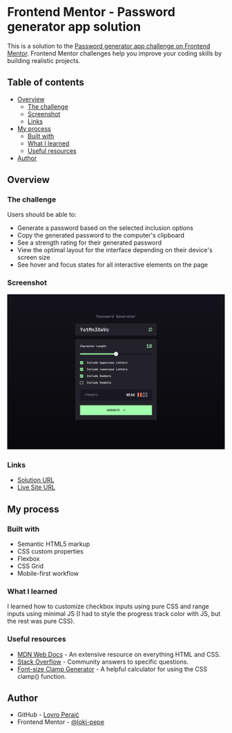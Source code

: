 # Frontend Mentor - Password generator app solution

This is a solution to the [Password generator app challenge on Frontend Mentor](https://www.frontendmentor.io/challenges/password-generator-app-Mr8CLycqjh). Frontend Mentor challenges help you improve your coding skills by building realistic projects. 

## Table of contents

- [Overview](#overview)
  - [The challenge](#the-challenge)
  - [Screenshot](#screenshot)
  - [Links](#links)
- [My process](#my-process)
  - [Built with](#built-with)
  - [What I learned](#what-i-learned)
  - [Useful resources](#useful-resources)
- [Author](#author)

## Overview

### The challenge

Users should be able to:

- Generate a password based on the selected inclusion options
- Copy the generated password to the computer's clipboard
- See a strength rating for their generated password
- View the optimal layout for the interface depending on their device's screen size
- See hover and focus states for all interactive elements on the page

### Screenshot

![](./screenshot.png)

### Links

- [Solution URL](https://github.com/loki-pepe/password-generator-app)
- [Live Site URL](https://loki-pepe.github.io/password-generator-app/)

## My process

### Built with

- Semantic HTML5 markup
- CSS custom properties
- Flexbox
- CSS Grid
- Mobile-first workflow

### What I learned

I learned how to customize checkbox inputs using pure CSS and range inputs using minimal JS (I had to style the progress track color with JS, but the rest was pure CSS).

### Useful resources

- [MDN Web Docs](https://developer.mozilla.org/) - An extensive resource on everything HTML and CSS.
- [Stack Overflow](https://stackoverflow.com/) - Community answers to specific questions.
- [Font-size Clamp Generator](https://clamp.font-size.app/) - A helpful calculator for using the CSS clamp() function.

## Author

- GitHub - [Lovro Peraić](https://github.com/loki-pepe)
- Frontend Mentor - [@loki-pepe](https://www.frontendmentor.io/profile/loki-pepe)
